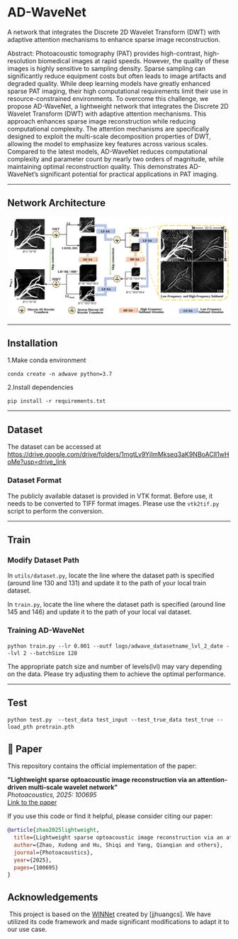 # AD-WaveNet #
A network that integrates the Discrete 2D Wavelet Transform (DWT) with adaptive attention mechanisms to enhance sparse image reconstruction.

Abstract: Photoacoustic tomography (PAT) provides high-contrast, high-resolution biomedical images at rapid speeds. However, the quality of these images is highly sensitive to sampling density. Sparse sampling can significantly reduce equipment costs but often leads to image artifacts and degraded quality. While deep learning models have greatly enhanced sparse PAT imaging, their high computational requirements limit their use in resource-constrained environments. To overcome this challenge, we propose AD-WaveNet, a lightweight network that integrates the Discrete 2D Wavelet Transform (DWT) with adaptive attention mechanisms. This approach enhances sparse image reconstruction while reducing computational complexity. The attention mechanisms are specifically designed to exploit the multi-scale decomposition properties of DWT, allowing the model to emphasize key features across various scales. Compared to the latest models, AD-WaveNet reduces computational complexity and parameter count by nearly two orders of magnitude, while maintaining optimal reconstruction quality. This demonstrates AD-WaveNet’s significant potential for practical applications in PAT imaging.

- - - -
## Network Architecture ##
![Image Description](img/adwave.png)

- - - -
## Installation ##
1.Make conda environment
```
conda create -n adwave python=3.7
```
2.Install dependencies
```
pip install -r requirements.txt
```
- - - -
## Dataset ##

The dataset can be accessed at https://drive.google.com/drive/folders/1mgtLv9YjlmMkseq3aK9NBoAClI1wHoMe?usp=drive_link

### Dataset Format

The publicly available dataset is provided in VTK format. Before use, it needs to be converted to TIFF format images. Please use the `vtk2tif.py` script to perform the conversion.

- - - -
## Train ##

### Modify Dataset Path 
In `utils/dataset.py`, locate the line where the dataset path is specified (around line 130 and 131) and update it to the path of your local train dataset. 

In `train.py`, locate the line where the dataset path is specified (around line 145 and 146) and update it to the path of your local val dataset. 

### Training AD-WaveNet 

```
python train.py --lr 0.001 --outf logs/adwave_datasetname_lvl_2_date --lvl 2 --batchSize 128
```
The appropriate patch size and number of levels(lvl) may vary depending on the data. Please try adjusting them to achieve the optimal performance.
- - - -
## Test ##
```
python test.py  --test_data test_input --test_true_data test_true --load_pth pretrain.pth
```

## 📄 Paper

This repository contains the official implementation of the paper:

**"Lightweight sparse optoacoustic image reconstruction via an attention-driven multi-scale wavelet network"**  
*Photoacoustics, 2025: 100695*  
[Link to the paper](https://doi.org/10.1016/j.pacs.2025.100695)

If you use this code or find it helpful, please consider citing our paper:

```bibtex
@article{zhao2025lightweight,
  title={Lightweight sparse optoacoustic image reconstruction via an attention-driven multi-scale wavelet network},
  author={Zhao, Xudong and Hu, Shiqi and Yang, Qianqian and others},
  journal={Photoacoustics},
  year={2025},
  pages={100695}
}
```
## Acknowledgements 
﻿
This project is based on the [WINNet](https://github.com/jjhuangcs/WINNet) created by [jjhuangcs]. We have utilized its code framework and made significant modifications to adapt it to our use case.
